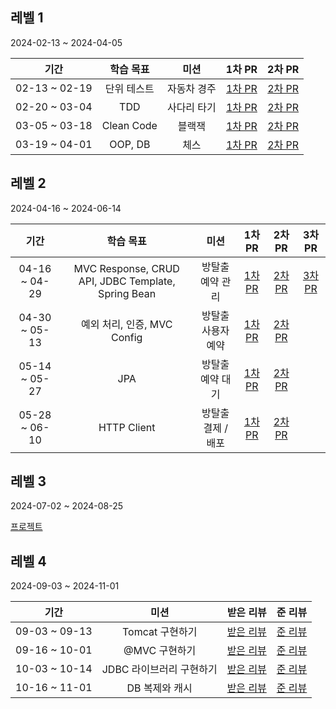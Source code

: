 ## 레벨 1
2024-02-13 ~ 2024-04-05

| 기간 | 학습 목표 | 미션 | 1차 PR | 2차 PR	|
| :---: | :---: | :---: | :---: | :---: |
| 02-13 ~ 02-19 | 단위 테스트 | 자동차 경주 | [1차 PR](https://github.com/woowacourse/java-racingcar/pull/671)	| [2차 PR](https://github.com/woowacourse/java-racingcar/pull/759) |
| 02-20 ~ 03-04	| TDD | 사다리 타기 | [1차 PR](https://github.com/woowacourse/java-ladder/pull/289)	| [2차 PR](https://github.com/woowacourse/java-ladder/pull/347) |
| 03-05 ~ 03-18	| Clean Code | 블랙잭	| [1차 PR](https://github.com/woowacourse/java-blackjack/pull/596) | [2차 PR](https://github.com/woowacourse/java-blackjack/pull/689) |
| 03-19 ~ 04-01 | OOP, DB | 체스 | [1차 PR](https://github.com/woowacourse/java-chess/pull/681) | [2차 PR](https://github.com/woowacourse/java-chess/pull/732)	|

## 레벨 2
2024-04-16 ~ 2024-06-14

| 기간 | 학습 목표 | 미션 | 1차 PR | 2차 PR	| 3차 PR |
| :---: | :---: | :---: | :---: | :---: | :---: |
| 04-16 ~ 04-29 | MVC Response, CRUD API, JDBC Template, Spring Bean | 방탈출 예약 관리 | [1차 PR](https://github.com/woowacourse/spring-roomescape-admin/pull/73) | [2차 PR](https://github.com/woowacourse/spring-roomescape-admin/pull/122) | [3차 PR](https://github.com/woowacourse/spring-roomescape-admin/pull/173)
| 04-30 ~ 05-13	| 예외 처리, 인증, MVC Config | 방탈출 사용자 예약 | [1차 PR](https://github.com/woowacourse/spring-roomescape-member/pull/32)	| [2차 PR](https://github.com/woowacourse/spring-roomescape-member/pull/94) |
| 05-14 ~ 05-27	| JPA | 방탈출 예약 대기	| [1차 PR](https://github.com/woowacourse/spring-roomescape-waiting/pull/79) | [2차 PR](https://github.com/woowacourse/spring-roomescape-waiting/pull/92) |
| 05-28 ~ 06-10 | HTTP Client | 방탈출 결제 / 배포 | [1차 PR](https://github.com/woowacourse/spring-roomescape-payment/pull/2) | [2차 PR](https://github.com/woowacourse/spring-roomescape-payment/pull/81)	|

## 레벨 3
2024-07-02 ~ 2024-08-25

[프로젝트](https://github.com/HyungHoKim00/2024-cruru)

## 레벨 4
2024-09-03 ~ 2024-11-01

| 기간 | 미션 | 받은 리뷰 | 준 리뷰 |
| :---: | :---: | :---: | :---: |
| 09-03 ~ 09-13 | Tomcat 구현하기 | [받은 리뷰](https://github.com/woowacourse/java-http/pulls?q=is%3Apr+is%3Aclosed+%EB%AA%85%EC%98%A4+author%3AHyungHoKim00) | [준 리뷰](https://github.com/woowacourse/java-http/pulls?q=is%3Apr+is%3Aclosed+author%3Ahoyeonyy+) |
| 09-16 ~ 10-01	| @MVC 구현하기 | [받은 리뷰](https://github.com/woowacourse/java-mvc/pulls?q=is%3Apr+is%3Aclosed+author%3AHyungHoKim00) | [준 리뷰](https://github.com/woowacourse/java-mvc/pulls?q=is%3Apr+is%3Aclosed+author%3Akhabh) |
| 10-03 ~ 10-14	| JDBC 라이브러리 구현하기	| [받은 리뷰](https://github.com/woowacourse/java-jdbc/pulls?q=is%3Apr+author%3AHyungHoKim00+is%3Aclosed) | [준 리뷰](https://github.com/woowacourse/java-jdbc/pulls?q=is%3Apr+is%3Aclosed+author%3Amzeong+) |
| 10-16 ~ 11-01 |	DB 복제와 캐시 | [받은 리뷰](https://github.com/woowacourse/java-coupon/pulls?q=is%3Apr+is%3Aclosed+author%3AHyungHoKim00) | [준 리뷰](https://github.com/woowacourse/java-coupon/pulls?q=is%3Apr+is%3Aclosed+author%3Arobinjoon) |
